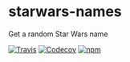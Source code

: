 # starwars-names
Get a random Star Wars name

[![Travis](https://img.shields.io/travis/akiokio/ak-starwars-names.svg)](https://travis-ci.org/akiokio/ak-starwars-names)
[![Codecov](https://img.shields.io/codecov/c/github/codecov/example-python.svg)](https://codecov.io/github/akiokio/ak-starwars-names)
[![npm](https://img.shields.io/npm/v/ak-starwars-names.svg)](https://github.com/akiokio/ak-starwars-names)